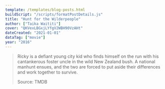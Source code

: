 ```yaml
---
template: /templates/blog-posts.html
buildScript: "/scripts/formatPostDetails.js"
title: "Hunt for the Wilderpeople"
author: ["Taika Waititi"]
cover: "QKVexLBGxjLYfgV2WBH90VzAHt"
dateCreated: "2021-01-01"
dataTag: ["movie"]
year: "2016"
---
```


> Ricky is a defiant young city kid who finds himself on the run with his cantankerous foster uncle in the wild New Zealand bush. A national manhunt ensues, and the two are forced to put aside their differences and work together to survive.
>
> Source: TMDB
